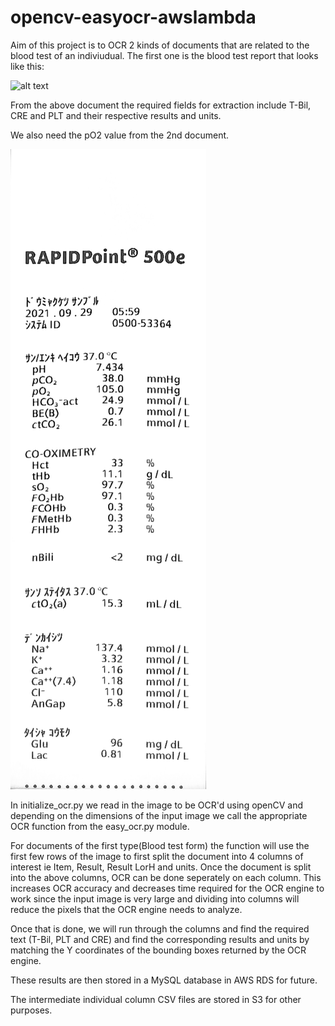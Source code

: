 # opencv-easyocr-awslambda

Aim of this project is to OCR 2 kinds of documents that are related to the blood test of an indiviudual.
The first one is the blood test report that looks like this:

![alt text](https://github.com/vivek1408/opencv-easyocr-awslambda/blob/main/Images/type1/sample2.jpg?raw=true)

From the above document the required fields for extraction include T-Bil, CRE and PLT and their respective results and units.

We also need the pO2 value from the 2nd document.

![alt text](https://github.com/vivek1408/opencv-easyocr-awslambda/blob/main/Images/RAPIDPoint/s2.jpg?raw=true)

In initialize_ocr.py we read in the image to be OCR'd using openCV and depending on the dimensions of the input image we call the appropriate OCR function from the easy_ocr.py module.


For documents of the first type(Blood test form) the function will use the first few rows of the image to first split the document into 4 columns of interest ie Item, Result, Result LorH and units. Once the document is split into the above columns, OCR can be done seperately on each column. This increases OCR accuracy and decreases time required for the OCR engine to work since the input image is very large and dividing into columns will reduce the pixels that the OCR engine needs to analyze.


Once that is done, we will run through the columns and find the required text (T-Bil, PLT and CRE) and find the corresponding results and units by matching the Y coordinates of the bounding boxes returned by the OCR engine.

These results are then stored in a MySQL database in AWS RDS for future. 

The intermediate individual column CSV files are stored in S3 for other purposes.
